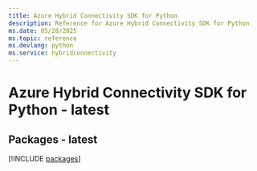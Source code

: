 ```yaml
---
title: Azure Hybrid Connectivity SDK for Python
description: Reference for Azure Hybrid Connectivity SDK for Python
ms.date: 05/28/2025
ms.topic: reference
ms.devlang: python
ms.service: hybridconnectivity
---
```

# Azure Hybrid Connectivity SDK for Python - latest
## Packages - latest
[!INCLUDE [packages](hybrid-connectivity-index.md)]